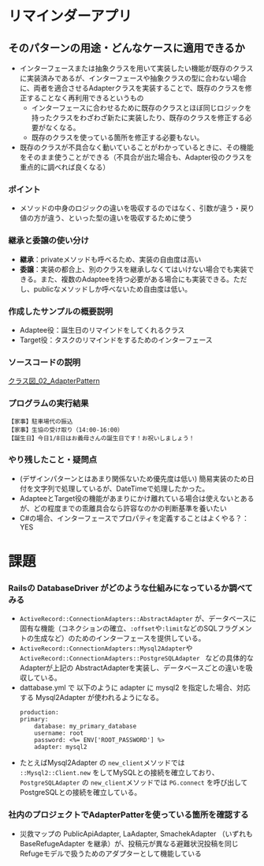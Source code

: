 # リマインダーアプリ
## そのパターンの用途・どんなケースに適用できるか
- インターフェースまたは抽象クラスを用いて実装したい機能が既存のクラスに実装済みであるが、インターフェースや抽象クラスの型に合わない場合に、両者を適合させるAdapterクラスを実装することで、既存のクラスを修正することなく再利用できるというもの
    - インターフェースに合わせるために既存のクラスとほぼ同じロジックを持ったクラスをわざわざ新たに実装したり、既存のクラスを修正する必要がなくなる。
    - 既存のクラスを使っている箇所を修正する必要もない。
- 既存のクラスが不具合なく動いていることがわかっているときに、その機能をそのまま使うことができる（不具合が出た場合も、Adapter役のクラスを重点的に調べれば良くなる）

### ポイント
- メソッドの中身のロジックの違いを吸収するのではなく、引数が違う・戻り値の方が違う、といった型の違いを吸収するために使う

### 継承と委譲の使い分け
- **継承**：privateメソッドも呼べるため、実装の自由度は高い
- **委譲**：実装の都合上、別のクラスを継承しなくてはいけない場合でも実装できる。また、複数のAdapteeを持つ必要がある場合にも実装できる。ただし、publicなメソッドしか呼べないため自由度は低い。


### 作成したサンプルの概要説明
- Adaptee役：誕生日のリマインドをしてくれるクラス
- Target役：タスクのリマインドをするためのインターフェース

### ソースコードの説明
[クラス図_02_AdapterPattern](https://app.diagrams.net/#G1tgGOTJkjeALWFz7hoxEG2k6krkbFmu5A#%7B%22pageId%22%3A%22C2ISFaXwGUER_OnxE-MM%22%7D)

### プログラムの実行結果
```
【家事】駐車場代の振込
【家事】生協の受け取り（14:00-16:00）
【誕生日】今日1/8日はお義母さんの誕生日です！お祝いしましょう！
```

### やり残したこと・疑問点
- (デザインパターンとはあまり関係ないため優先度は低い) 簡易実装のため日付を文字列で処理しているが、DateTimeで処理したかった。
- AdapteeとTarget役の機能があまりにかけ離れている場合は使えないとあるが、どの程度までの乖離具合なら許容なのかの判断基準を養いたい
- C#の場合、インターフェースでプロパティを定義することはよくやる？：YES

# 課題
### Railsの DatabaseDriver がどのような仕組みになっているか調べてみる
- `ActiveRecord::ConnectionAdapters::AbstractAdapter` が、データベースに固有な機能（コネクションの確立、`:offset`や`:limit`などのSQLフラグメントの生成など）のためのインターフェースを提供している。
- `ActiveRecord::ConnectionAdapters::Mysql2Adapter`や `ActiveRecord::ConnectionAdapters::PostgreSQLAdapter ` などの具体的なAdapterが上記の AbstractAdapterを実装し、データベースごとの違いを吸収している。
- dattabase.yml で 以下のように adapter に mysql2 を指定した場合、対応する Mysql2Adapter が使われるようになる。
    ```
    production:
    primary:
        database: my_primary_database
        username: root
        password: <%= ENV['ROOT_PASSWORD'] %>
        adapter: mysql2
    ```
- たとえばMysql2Adapter の `new_client`メソッドでは `::Mysql2::Client.new` をしてMySQLとの接続を確立しており、`PostgreSQLAdapter` の `new_client`メソッドでは `PG.connect` を呼び出して PostgreSQLとの接続を確立している。

### 社内のプロジェクトでAdapterPatterを使っている箇所を確認する
- 災救マップの PublicApiAdapter, LaAdapter, SmachekAdapter （いずれも BaseRefugeAdapter を継承）が、投稿元が異なる避難状況投稿を同じRefugeモデルで扱うためのアダプターとして機能している